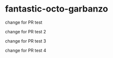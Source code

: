 # fantastic-octo-garbanzo

change for PR test

change for PR test 2

change for PR test 3

change for PR test 4
